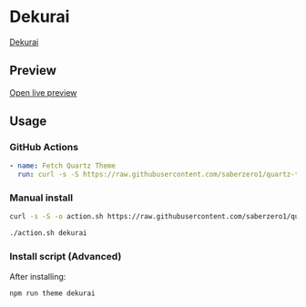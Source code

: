 # Dekurai

[Dekurai](https://github.com/sergey900553)

## Preview

[Open live preview](https://quartz-themes.github.io/dekurai/)

## Usage

### GitHub Actions

```yaml
- name: Fetch Quartz Theme
  run: curl -s -S https://raw.githubusercontent.com/saberzero1/quartz-themes/master/action.sh | bash -s -- dekurai
```

### Manual install

```bash
curl -s -S -o action.sh https://raw.githubusercontent.com/saberzero1/quartz-themes/master/action.sh

./action.sh dekurai
```

### Install script (Advanced)

After installing:

```bash
npm run theme dekurai
```
